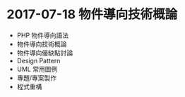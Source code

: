 # 2017-07-18 物件導向技術概論
- PHP 物件導向語法
- 物件導向技術概論
- 物件導向優缺點討論
- Design Pattern
- UML 常用圖例
- 專題/專案製作
- 程式重構
